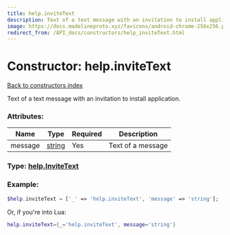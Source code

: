 ```yaml
---
title: help.inviteText
description: Text of a text message with an invitation to install application.
image: https://docs.madelineproto.xyz/favicons/android-chrome-256x256.png
redirect_from: /API_docs/constructors/help_inviteText.html
---
```

# Constructor: help.inviteText  
[Back to constructors index](index.md)



Text of a text message with an invitation to install application.

### Attributes:

| Name     |    Type       | Required | Description |
|----------|---------------|----------|-------------|
|message|[string](../types/string.md) | Yes|Text of a message|



### Type: [help.InviteText](../types/help.InviteText.md)


### Example:

```php
$help.inviteText = ['_' => 'help.inviteText', 'message' => 'string'];
```  


Or, if you're into Lua:

```lua
help.inviteText={_='help.inviteText', message='string'}

```



